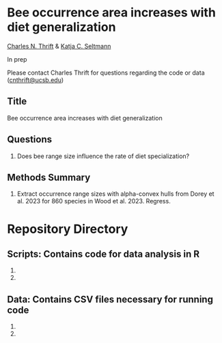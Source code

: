 # Bee occurrence area increases with diet generalization
[Charles N. Thrift](https://orcid.org/0000-0002-4257-6951) & [Katja C. Seltmann](https://orcid.org/0000-0001-5354-6048)

In prep

Please contact Charles Thrift for questions regarding the code or data (cnthrift@ucsb.edu)

## Title 
Bee occurrence area increases with diet generalization

## Questions
1. Does bee range size influence the rate of diet specialization?

## Methods Summary
1. Extract occurrence range sizes with alpha-convex hulls from Dorey et al. 2023 for 860 species in Wood et al. 2023. Regress.




# Repository Directory

## Scripts: Contains code for data analysis in R
1. 
2. 


## Data: Contains CSV files necessary for running code
1. 
2. 



